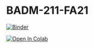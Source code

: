 # BADM-211-FA21

[![Binder](https://mybinder.org/badge_logo.svg)](https://mybinder.org/github/ashish-cell/BADM-211-FA21/main/Notebooks/Data_Mining_Overview_Streamline_Edition.ipynb)


[![Open In Colab](https://colab.research.google.com/assets/colab-badge.svg)](https://colab.research.google.com/github/ashish-cell/BADM-211-FA21/blob/main/Notebooks/.ipynb_checkpoints/Data%20Mining%20Overview%20Streamline%20Edition-checkpoint.ipynb)
